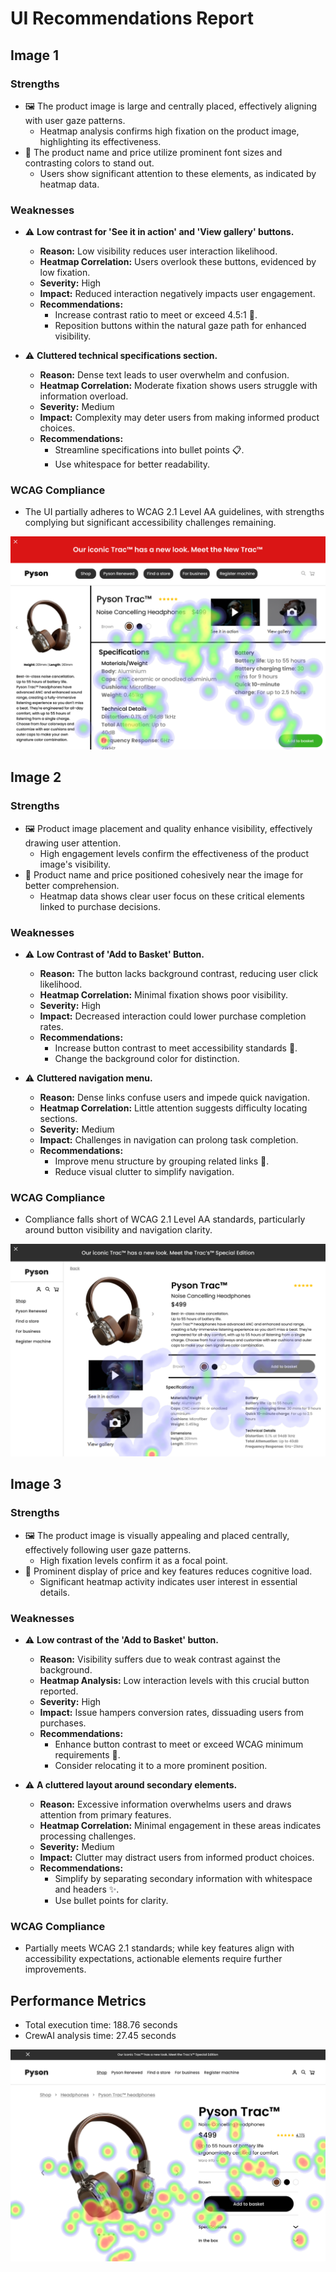 # UI Recommendations Report

## Image 1

### Strengths
- 🖼️ The product image is large and centrally placed, effectively aligning with user gaze patterns.
  - Heatmap analysis confirms high fixation on the product image, highlighting its effectiveness. 
- 💬 The product name and price utilize prominent font sizes and contrasting colors to stand out.
  - Users show significant attention to these elements, as indicated by heatmap data.

### Weaknesses
- ⚠️ **Low contrast for 'See it in action' and 'View gallery' buttons.**
  - **Reason:** Low visibility reduces user interaction likelihood.
  - **Heatmap Correlation:** Users overlook these buttons, evidenced by low fixation.
  - **Severity:** High
  - **Impact:** Reduced interaction negatively impacts user engagement.
  - **Recommendations:** 
    - Increase contrast ratio to meet or exceed 4.5:1 🎨.
    - Reposition buttons within the natural gaze path for enhanced visibility.

- ⚠️ **Cluttered technical specifications section.**
  - **Reason:** Dense text leads to user overwhelm and confusion.
  - **Heatmap Correlation:** Moderate fixation shows users struggle with information overload.
  - **Severity:** Medium
  - **Impact:** Complexity may deter users from making informed product choices.
  - **Recommendations:**
    - Streamline specifications into bullet points 📋.
    - Use whitespace for better readability.

### WCAG Compliance
- The UI partially adheres to WCAG 2.1 Level AA guidelines, with strengths complying but significant accessibility challenges remaining.

![Image 1](heatmaps/p6-1.png)

## Image 2

### Strengths
- 🖼️ Product image placement and quality enhance visibility, effectively drawing user attention.
  - High engagement levels confirm the effectiveness of the product image's visibility.
- 💬 Product name and price positioned cohesively near the image for better comprehension.
  - Heatmap data shows clear user focus on these critical elements linked to purchase decisions.

### Weaknesses
- ⚠️ **Low Contrast of 'Add to Basket' Button.**
  - **Reason:** The button lacks background contrast, reducing user click likelihood.
  - **Heatmap Correlation:** Minimal fixation shows poor visibility.
  - **Severity:** High
  - **Impact:** Decreased interaction could lower purchase completion rates.
  - **Recommendations:**
    - Increase button contrast to meet accessibility standards 🎨.
    - Change the background color for distinction.

- ⚠️ **Cluttered navigation menu.**
  - **Reason:** Dense links confuse users and impede quick navigation.
  - **Heatmap Correlation:** Little attention suggests difficulty locating sections.
  - **Severity:** Medium
  - **Impact:** Challenges in navigation can prolong task completion.
  - **Recommendations:**
    - Improve menu structure by grouping related links 📑.
    - Reduce visual clutter to simplify navigation.

### WCAG Compliance
- Compliance falls short of WCAG 2.1 Level AA standards, particularly around button visibility and navigation clarity.

![Image 2](heatmaps/p6-2.png)

## Image 3

### Strengths
- 🖼️ The product image is visually appealing and placed centrally, effectively following user gaze patterns.
  - High fixation levels confirm it as a focal point.
- 💬 Prominent display of price and key features reduces cognitive load.
  - Significant heatmap activity indicates user interest in essential details.

### Weaknesses
- ⚠️ **Low contrast of the 'Add to Basket' button.**
  - **Reason:** Visibility suffers due to weak contrast against the background.
  - **Heatmap Analysis:** Low interaction levels with this crucial button reported.
  - **Severity:** High
  - **Impact:** Issue hampers conversion rates, dissuading users from purchases.
  - **Recommendations:**
    - Enhance button contrast to meet or exceed WCAG minimum requirements 🎨.
    - Consider relocating it to a more prominent position.

- ⚠️ **A cluttered layout around secondary elements.**
  - **Reason:** Excessive information overwhelms users and draws attention from primary features.
  - **Heatmap Correlation:** Minimal engagement in these areas indicates processing challenges.
  - **Severity:** Medium
  - **Impact:** Clutter may distract users from informed product choices.
  - **Recommendations:**
    - Simplify by separating secondary information with whitespace and headers ✨.
    - Use bullet points for clarity.

### WCAG Compliance
- Partially meets WCAG 2.1 standards; while key features align with accessibility expectations, actionable elements require further improvements.

## Performance Metrics
- Total execution time: 188.76 seconds
- CrewAI analysis time: 27.45 seconds

![Image 3](heatmaps/p6-3.png)

